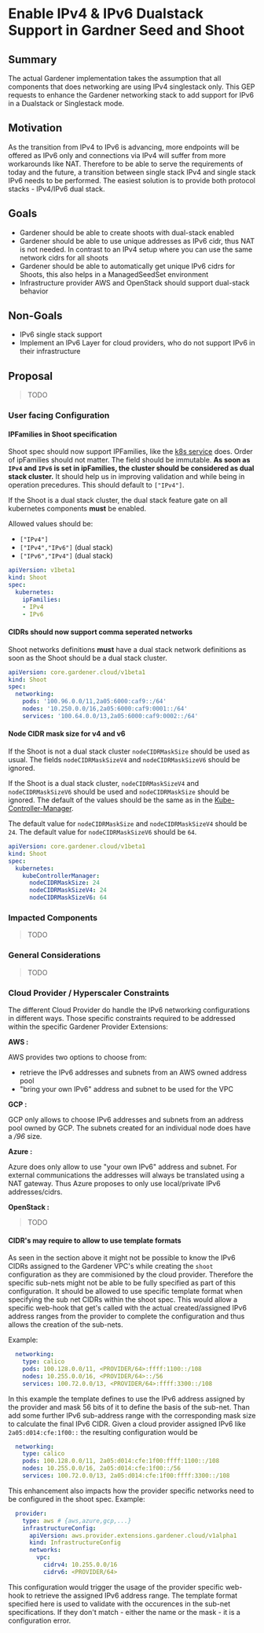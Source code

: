 # Enable IPv4 & IPv6 Dualstack Support in Gardner Seed and Shoot

## Summary

The actual Gardener implementation takes the assumption that all components that does networking are using IPv4 singlestack only. This GEP requests to enhance the Gardener networking stack to add support for IPv6 in a Dualstack or Singlestack mode.

## Motivation

As the transition from IPv4 to IPv6 is advancing, more endpoints will be offered as IPv6 only and connections via IPv4 will suffer from more workarounds like NAT. Therefore to be able to serve the requirements of today and the future, a transition between single stack IPv4 and single stack IPv6 needs to be performed. 
The easiest solution is to provide both protocol stacks - IPv4/IPv6 dual stack.

## Goals

- Gardener should be able to create shoots with dual-stack enabled
- Gardener should be able to use unique addresses as IPv6 cidr, thus NAT is not needed. In contrast to an IPv4 setup where you can use the same network cidrs for all shoots
- Gardener should be able to automatically get unique IPv6 cidrs for Shoots, this also helps in a ManagedSeedSet environment
- Infrastructure provider AWS and OpenStack should support dual-stack behavior

## Non-Goals

- IPv6 single stack support
- Implement an IPv6 Layer for cloud providers, who do not support IPv6 in their infrastructure

## Proposal

> TODO

### User facing Configuration

#### IPFamilies in Shoot specification

Shoot spec should now support IPFamilies, like the [k8s service](https://kubernetes.io/docs/concepts/services-networking/dual-stack/#services) does. Order of ipFamilies should not matter. The field should be immutable. **As soon as `IPv4` and `IPv6` is set in ipFamilies, the cluster should be considered as dual stack cluster.** It should help us in improving validation and while being in operation precedures. This should default to `["IPv4"]`. 

If the Shoot is a dual stack cluster, the dual stack feature gate on all kubernetes components **must** be enabled.

Allowed values should be:
- `["IPv4"]`
- `["IPv4","IPv6"]` (dual stack)
- `["IPv6","IPv4"]` (dual stack)

```yaml
apiVersion: v1beta1
kind: Shoot
spec:
  kubernetes:
    ipFamilies:
    - IPv4
    - IPv6
```

#### CIDRs should now support comma seperated networks

Shoot networks definitions **must** have a dual stack network definitions as soon as the Shoot should be a dual stack cluster.

```yaml
apiVersion: core.gardener.cloud/v1beta1
kind: Shoot
spec:
  networking:
    pods: '100.96.0.0/11,2a05:6000:caf9::/64'
    nodes: '10.250.0.0/16,2a05:6000:caf9:0001::/64'
    services: '100.64.0.0/13,2a05:6000:caf9:0002::/64'
```

#### Node CIDR mask size for v4 and v6

If the Shoot is not a dual stack cluster `nodeCIDRMaskSize` should be used as usual. The fields `nodeCIDRMaskSizeV4` and `nodeCIDRMaskSizeV6` should be ignored.

If the Shoot is a dual stack cluster, `nodeCIDRMaskSizeV4` and `nodeCIDRMaskSizeV6` should be used and `nodeCIDRMaskSize` should be ignored. The default of the values should be the same as in the [Kube-Controller-Manager](https://kubernetes.io/docs/reference/command-line-tools-reference/kube-controller-manager/). 

The default value for `nodeCIDRMaskSize` and `nodeCIDRMaskSizeV4` should be `24`. 
The default value for `nodeCIDRMaskSizeV6` should be `64`.

```yaml
apiVersion: core.gardener.cloud/v1beta1
kind: Shoot
spec:
  kubernetes:
    kubeControllerManager:
      nodeCIDRMaskSize: 24
      nodeCIDRMaskSizeV4: 24
      nodeCIDRMaskSizeV6: 64
```


### Impacted Components

> TODO

### General Considerations

> TODO

### Cloud Provider / Hyperscaler Constraints

The different Cloud Provider do handle the IPv6 networking configurations in different ways. Those specific constraints required to be addressed within the specific Gardener Provider Extensions:

**AWS :**

AWS provides two options to choose from:

- retrieve the IPv6 addresses and subnets from an AWS owned address pool
- "bring your own IPv6" address and subnet to be used for the VPC

**GCP :**

GCP only allows to choose IPv6 addresses and subnets from an address pool owned by GCP.
The subnets created for an individual node does have a */96* size.

**Azure :**

Azure does only allow to use "your own IPv6" address and subnet. For external communications the addresses will always be translated using a NAT gateway. Thus Azure proposes to only use local/private IPv6 addresses/cidrs. 

**OpenStack :**

>TODO

#### CIDR's may require to allow to use template formats

As seen in the section above it might not be possible to know the IPv6 CIDRs assigned to the Gardener VPC's while creating the `shoot` configuration as they are commisioned by the cloud provider. Therefore the specific sub-nets might not be able to be fully specified as part of this configuration. It should be allowed to use specific template format when specifying the sub net CIDRs within the shoot spec. This would allow a specific web-hook that get's called with the actual created/assigned IPv6 address ranges from the provider to complete the configuration and thus allows the creation of the sub-nets.

Example:

```yaml
  networking:
    type: calico
    pods: 100.128.0.0/11, <PROVIDER/64>:ffff:1100::/108
    nodes: 10.255.0.0/16, <PROVIDER/64>::/56
    services: 100.72.0.0/13, <PROVIDER/64>:ffff:3300::/108
```

In this example the template defines to use the IPv6 address assigned by the provider and mask 56 bits of it to define the basis of the sub-net. Than add some further IPv6 sub-address range with the corresponding mask size to calculate the final IPv6 CIDR. Given a cloud provider assigned IPv6 like `2a05:d014:cfe:1f00::` the resulting configuration would be

```yaml
  networking:
    type: calico
    pods: 100.128.0.0/11, 2a05:d014:cfe:1f00:ffff:1100::/108
    nodes: 10.255.0.0/16, 2a05:d014:cfe:1f00::/56
    services: 100.72.0.0/13, 2a05:d014:cfe:1f00:ffff:3300::/108
```

This enhancement also impacts how the provider specific networks need to be configured in the shoot spec. Example:

```yaml
  provider:
    type: aws # {aws,azure,gcp,...}
    infrastructureConfig:
      apiVersion: aws.provider.extensions.gardener.cloud/v1alpha1
      kind: InfrastructureConfig
      networks:
        vpc:
          cidrv4: 10.255.0.0/16
          cidrv6: <PROVIDER/64>
```

This configuration would trigger the usage of the provider specific web-hook to retrieve the assigned IPv6 address range. The template format specified here is used to validate with the occurences in the sub-net specifications. If they don't match - either the name or the mask - it is a configuration error.
